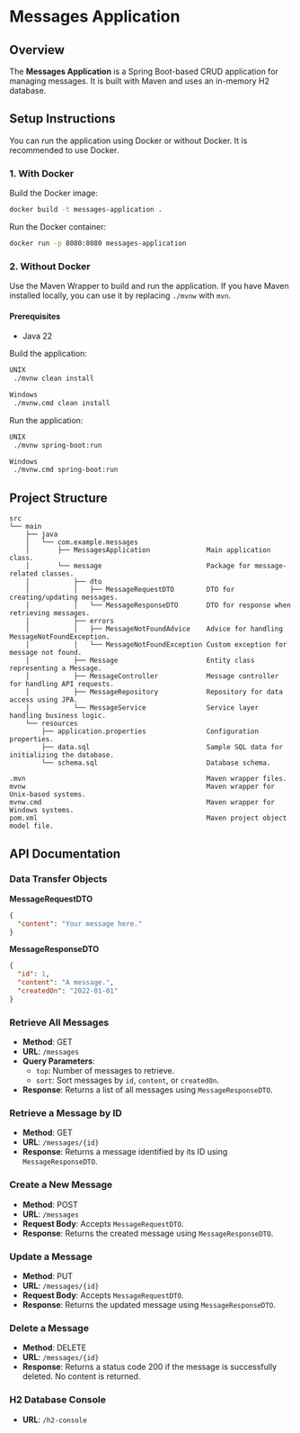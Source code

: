 # Messages Application

## Overview

The **Messages Application** is a Spring Boot-based CRUD application for managing messages. It is built with Maven and
uses an in-memory H2 database.

## Setup Instructions

You can run the application using Docker or without Docker. It is recommended to use Docker.

### 1. With Docker

Build the Docker image:

   ```sh
   docker build -t messages-application .
   ```

Run the Docker container:

   ```sh
   docker run -p 8080:8080 messages-application
   ```

### 2. Without Docker

Use the Maven Wrapper to build and run the application. If you have Maven installed locally, you can use it
by replacing `./mvnw` with `mvn`.

#### Prerequisites

- Java 22

Build the application:
   ```sh
   UNIX
    ./mvnw clean install
   
   Windows
    ./mvnw.cmd clean install
   ```

Run the application:

   ```sh
   UNIX
    ./mvnw spring-boot:run
   
   Windows
    ./mvnw.cmd spring-boot:run
   ```

## Project Structure

```
src
└── main
    ├── java
    │   └── com.example.messages
    │       ├── MessagesApplication              Main application class.
    │       └── message                          Package for message-related classes.
    │           ├── dto
    │           │   ├── MessageRequestDTO        DTO for creating/updating messages.
    │           │   └── MessageResponseDTO       DTO for response when retrieving messages.
    │           ├── errors
    │           │   ├── MessageNotFoundAdvice    Advice for handling MessageNotFoundException.
    │           │   └── MessageNotFoundException Custom exception for message not found.
    │           ├── Message                      Entity class representing a Message.
    │           ├── MessageController            Message controller for handling API requests.
    │           ├── MessageRepository            Repository for data access using JPA.
    │           └── MessageService               Service layer handling business logic.
    └── resources
        ├── application.properties               Configuration properties.
        ├── data.sql                             Sample SQL data for initializing the database.
        └── schema.sql                           Database schema.
        
.mvn                                             Maven wrapper files. 
mvnw                                             Maven wrapper for Unix-based systems.
mvnw.cmd                                         Maven wrapper for Windows systems.
pom.xml                                          Maven project object model file.
```

## API Documentation

### Data Transfer Objects
**MessageRequestDTO**

```json
{
  "content": "Your message here."
}
```

**MessageResponseDTO**

```json
{
  "id": 1,
  "content": "A message.",
  "createdOn": "2022-01-01"
}
```

### Retrieve All Messages

- **Method**: GET
- **URL**: `/messages`
- **Query Parameters**:
    - `top`: Number of messages to retrieve.
    - `sort`: Sort messages by `id`, `content`, or `createdOn`.
- **Response**: Returns a list of all messages using `MessageResponseDTO`.

### Retrieve a Message by ID

- **Method**: GET
- **URL**: `/messages/{id}`
- **Response**: Returns a message identified by its ID using `MessageResponseDTO`.

### Create a New Message

- **Method**: POST
- **URL**: `/messages`
- **Request Body**: Accepts `MessageRequestDTO`.
- **Response**: Returns the created message using `MessageResponseDTO`.

### Update a Message

- **Method**: PUT
- **URL**: `/messages/{id}`
- **Request Body**: Accepts `MessageRequestDTO`.
- **Response**: Returns the updated message using `MessageResponseDTO`.

### Delete a Message

- **Method**: DELETE
- **URL**: `/messages/{id}`
- **Response**: Returns a status code 200 if the message is successfully deleted. No content is returned.

### H2 Database Console

- **URL**: `/h2-console`